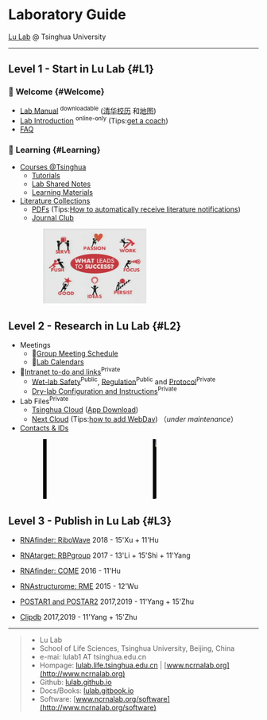 # Laboratory Guide

[Lu Lab](http://lulab.life.tsinghua.edu.cn) @ Tsinghua University

---

## Level 1 - Start in Lu Lab {#L1}

### 🎉 **Welcome** {#Welcome}

* [Lab Manual](https://www.jianguoyun.com/p/DZVQoDQQ9sSIBhjLzuMC) <sup>downloadable</sup> ([清华校历](https://www.tsinghua.edu.cn/publish/newthu/newthu_cnt/intothu/intothu-1-1.html) 和[地图](https://www.tsinghua.edu.cn/publish/newthu/newthu_cnt/intothu/intothu-2.html))
* [Lab Introduction](https://cloud.tsinghua.edu.cn/f/c73ace6a5d7547c9ba23/) <sup>online-only</sup> (Tips:[get a coach](https://www.ted.com/talks/atul_gawande_want_to_get_great_at_something_get_a_coach))
* [FAQ](https://lulab.github.io/FAQ)


### 📖 **Learning**  {#Learning}

* [Courses @Tsinghua](https://www.ncrnalab.org/courses)  
  * [Tutorials](https://lulab.gitbook.io)
  * [Lab Shared Notes](https://www.yinxiang.com/everhub/personal/336255)  
  * [Learning Materials](https://cloud.tsinghua.edu.cn/d/21e154bba31143ada2b1/)
* [Literature Collections](https://lulab.gitbook.io/docs/literature-collections)
  * [PDFs](https://cloud.tsinghua.edu.cn/d/928f3f4a8c8d4ab8b8ad/) (Tips:[How to automatically receive literature notifications](http://lulab.github.io/reading))
  * [Journal Club](https://cloud.tsinghua.edu.cn/d/132a10f5cfb64fc4bbe8/)



<img src="img/success.png" height="150" style="margin-left:5em">



## Level 2 - Research in Lu Lab {#L2}


* Meetings
  * 🚩[Group Meeting Schedule](https://cloud.tsinghua.edu.cn/f/328f88c8caa5407c9f69/)
  * 📅[Lab Calendars](https://lulab.github.io/cal)   
* 🚩[Intranet to-do and links](https://github.com/lulab/intranet/projects/1?fullscreen=true)<sup>Private</sup>
  * [Wet-lab Safety](https://lulab.github.io/intranet/safety/)<sup>Public</sup>, [Regulation](https://lulab.github.io/intranet/regulation/)<sup>Public</sup> and [Protocol](https://github.com/lulab/intranet/blob/master/wetlab/protocol/README.md)<sup>Private</sup>
  * [Dry-lab Configuration and Instructions](https://github.com/lulab/intranet/wiki)<sup>Private</sup>
* Lab Files<sup>Private</sup>
  * [Tsinghua Cloud](https://cloud.tsinghua.edu.cn)  ([App Download](https://www.seafile.com/download))
  * [Next Cloud](http://lulab.life.tsinghua.edu.cn/nextcloud/) (Tips:[how to add WebDav](https://docs.nextcloud.com/server/15/user_manual/files/access_webdav.html)) （*under maintenance*）
* [Contacts & IDs](https://www.icloud.com/numbers/0jOfAXxHScDY51I-g0RwT1YKQ)

<img src="img/science.gif" height="120" style="margin-left:5em">



## Level 3 - Publish in Lu Lab {#L3}

  * [RNAfinder: RiboWave](http://lulab.github.io/Ribowave) 2018 - 15'Xu + 11'Hu
  * [RNAtarget: RBPgroup](https://github.com/lulab/RBPgroup) 2017 - 13'Li + 15'Shi + 11'Yang
  * [RNAfinder: COME](https://github.com/lulab/COME) 2016 - 11'Hu
  * [RNAstructurome: RME](https://github.com/lulab/RME) 2015 - 12'Wu

  * [POSTAR1 and POSTAR2](http://lulab.life.tsinghua.edu.cn/postar) 2017,2019 - 11'Yang + 15'Zhu
  * [Clipdb](http://lulab.life.tsinghua.edu.cn/clipdb) 2017,2019 - 11'Yang + 15'Zhu

---

> * Lu Lab
> * School of Life Sciences, Tsinghua University, Beijing, China
> * e-mai: lulab1 AT tsinghua.edu.cn
> * Hompage: [lulab.life.tsinghua.edu.cn](http://lulab.life.tsinghua.edu.cn) \| [www.ncrnalab.org](http://www.ncrnalab.org)
> * Github: [lulab.github.io](http://lulab.github.io)
> * Docs/Books: [lulab.gitbook.io](http://lulab.gitbook.io)
> * Software: [www.ncrnalab.org/software](http://www.ncrnalab.org/software)
